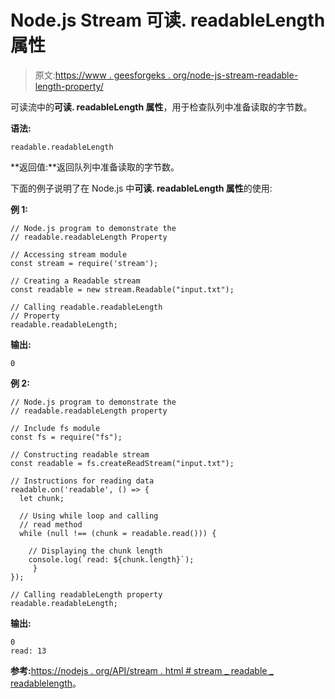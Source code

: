 # Node.js Stream 可读. readableLength 属性

> 原文:[https://www . geesforgeks . org/node-js-stream-readable-length-property/](https://www.geeksforgeeks.org/node-js-stream-readable-readablelength-property/)

可读流中的**可读. readableLength 属性**，用于检查队列中准备读取的字节数。

**语法:**

```
readable.readableLength
```

**返回值:**返回队列中准备读取的字节数。

下面的例子说明了在 Node.js 中**可读. readableLength 属性**的使用:

**例 1:**

```
// Node.js program to demonstrate the     
// readable.readableLength Property

// Accessing stream module
const stream = require('stream');

// Creating a Readable stream 
const readable = new stream.Readable("input.txt");

// Calling readable.readableLength 
// Property
readable.readableLength;
```

**输出:**

```
0
```

**例 2:**

```
// Node.js program to demonstrate the     
// readable.readableLength property  

// Include fs module
const fs = require("fs");

// Constructing readable stream
const readable = fs.createReadStream("input.txt");

// Instructions for reading data
readable.on('readable', () => {
  let chunk;

  // Using while loop and calling
  // read method
  while (null !== (chunk = readable.read())) {

    // Displaying the chunk length
    console.log(`read: ${chunk.length}`);
     }
});

// Calling readableLength property
readable.readableLength;
```

**输出:**

```
0
read: 13

```

**参考:**[https://nodejs . org/API/stream . html # stream _ readable _ readablelength](https://nodejs.org/api/stream.html#stream_readable_readablelength)。